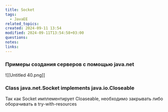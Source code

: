 ```yaml
---
title: Socket
tags:
  - JavaEE
related_topics: 
created: 2024-09-11 13:54
modified: 2024-09-11T13:54:58+03:00
questions: 
notes: 
links: 
---
```

### Примеры создания серверов с помощью java.net

![[Untitled 40.png]]

### Class java.net.Socket implements java.io.Closeable

Так как Socket имплементирует Cloaseable, необходимо закрывать либо оборачивать в try-with-resources

  

  

